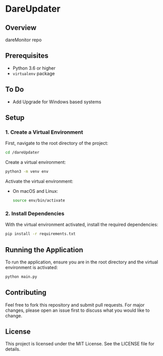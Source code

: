 # DareUpdater

## Overview
dareMonitor repo

## Prerequisites
- Python 3.6 or higher
- `virtualenv` package

## To Do
- Add Upgrade for Windows based systems

## Setup

### 1. Create a Virtual Environment
First, navigate to the root directory of the project:
```bash
cd /dareUpdater
```

Create a virtual environment:
```bash
python3 -m venv env
```

Activate the virtual environment:
- On macOS and Linux:
    ```bash
    source env/bin/activate
    ```

### 2. Install Dependencies
With the virtual environment activated, install the required dependencies:
```bash
pip install -r requirements.txt
```

## Running the Application
To run the application, ensure you are in the root directory and the virtual environment is activated:
```bash
python main.py
```

## Contributing
Feel free to fork this repository and submit pull requests. For major changes, please open an issue first to discuss what you would like to change.

## License
This project is licensed under the MIT License. See the LICENSE file for details.
